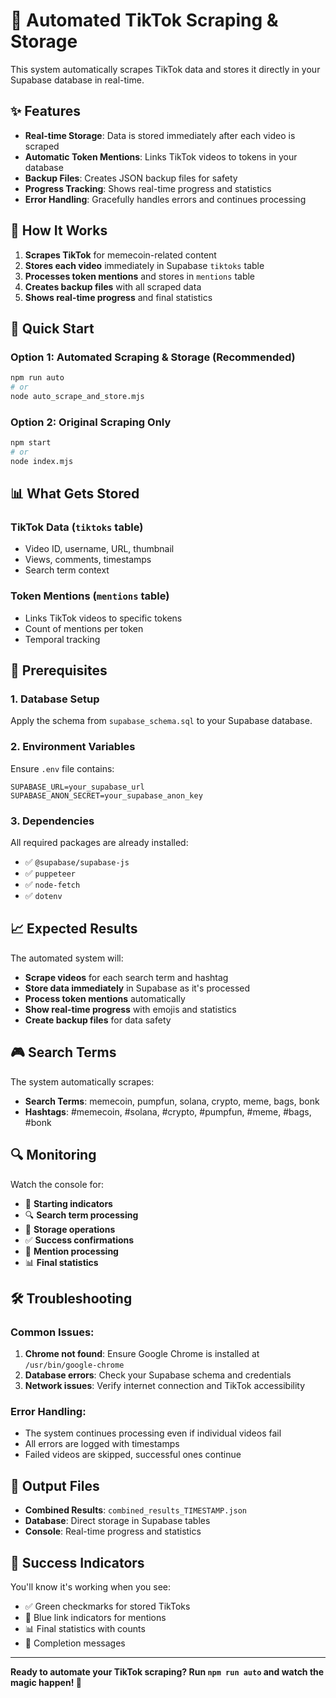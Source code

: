 # 🚀 Automated TikTok Scraping & Storage

This system automatically scrapes TikTok data and stores it directly in your Supabase database in real-time.

## ✨ Features

- **Real-time Storage**: Data is stored immediately after each video is scraped
- **Automatic Token Mentions**: Links TikTok videos to tokens in your database
- **Backup Files**: Creates JSON backup files for safety
- **Progress Tracking**: Shows real-time progress and statistics
- **Error Handling**: Gracefully handles errors and continues processing

## 🎯 How It Works

1. **Scrapes TikTok** for memecoin-related content
2. **Stores each video** immediately in Supabase `tiktoks` table
3. **Processes token mentions** and stores in `mentions` table
4. **Creates backup files** with all scraped data
5. **Shows real-time progress** and final statistics

## 🚀 Quick Start

### Option 1: Automated Scraping & Storage (Recommended)
```bash
npm run auto
# or
node auto_scrape_and_store.mjs
```

### Option 2: Original Scraping Only
```bash
npm start
# or
node index.mjs
```

## 📊 What Gets Stored

### TikTok Data (`tiktoks` table)
- Video ID, username, URL, thumbnail
- Views, comments, timestamps
- Search term context

### Token Mentions (`mentions` table)
- Links TikTok videos to specific tokens
- Count of mentions per token
- Temporal tracking

## 🔧 Prerequisites

### 1. Database Setup
Apply the schema from `supabase_schema.sql` to your Supabase database.

### 2. Environment Variables
Ensure `.env` file contains:
```env
SUPABASE_URL=your_supabase_url
SUPABASE_ANON_SECRET=your_supabase_anon_key
```

### 3. Dependencies
All required packages are already installed:
- ✅ `@supabase/supabase-js`
- ✅ `puppeteer`
- ✅ `node-fetch`
- ✅ `dotenv`

## 📈 Expected Results

The automated system will:
- **Scrape videos** for each search term and hashtag
- **Store data immediately** in Supabase as it's processed
- **Process token mentions** automatically
- **Show real-time progress** with emojis and statistics
- **Create backup files** for data safety

## 🎮 Search Terms

The system automatically scrapes:
- **Search Terms**: memecoin, pumpfun, solana, crypto, meme, bags, bonk
- **Hashtags**: #memecoin, #solana, #crypto, #pumpfun, #meme, #bags, #bonk

## 🔍 Monitoring

Watch the console for:
- 🚀 **Starting indicators**
- 🔍 **Search term processing**
- 💾 **Storage operations**
- ✅ **Success confirmations**
- 🔗 **Mention processing**
- 📊 **Final statistics**

## 🛠️ Troubleshooting

### Common Issues:
1. **Chrome not found**: Ensure Google Chrome is installed at `/usr/bin/google-chrome`
2. **Database errors**: Check your Supabase schema and credentials
3. **Network issues**: Verify internet connection and TikTok accessibility

### Error Handling:
- The system continues processing even if individual videos fail
- All errors are logged with timestamps
- Failed videos are skipped, successful ones continue

## 📁 Output Files

- **Combined Results**: `combined_results_TIMESTAMP.json`
- **Database**: Direct storage in Supabase tables
- **Console**: Real-time progress and statistics

## 🎉 Success Indicators

You'll know it's working when you see:
- ✅ Green checkmarks for stored TikToks
- 🔗 Blue link indicators for mentions
- 📊 Final statistics with counts
- 🎯 Completion messages

---

**Ready to automate your TikTok scraping? Run `npm run auto` and watch the magic happen! 🚀**
